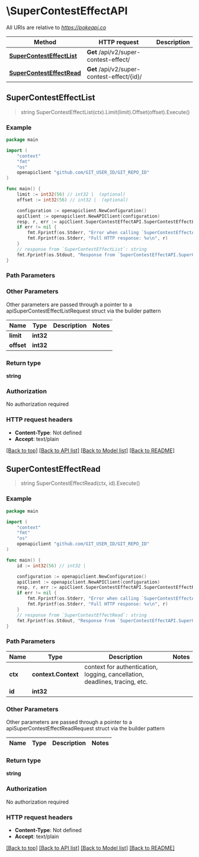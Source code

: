 # \SuperContestEffectAPI

All URIs are relative to *https://pokeapi.co*

Method | HTTP request | Description
------------- | ------------- | -------------
[**SuperContestEffectList**](SuperContestEffectAPI.md#SuperContestEffectList) | **Get** /api/v2/super-contest-effect/ | 
[**SuperContestEffectRead**](SuperContestEffectAPI.md#SuperContestEffectRead) | **Get** /api/v2/super-contest-effect/{id}/ | 



## SuperContestEffectList

> string SuperContestEffectList(ctx).Limit(limit).Offset(offset).Execute()



### Example

```go
package main

import (
	"context"
	"fmt"
	"os"
	openapiclient "github.com/GIT_USER_ID/GIT_REPO_ID"
)

func main() {
	limit := int32(56) // int32 |  (optional)
	offset := int32(56) // int32 |  (optional)

	configuration := openapiclient.NewConfiguration()
	apiClient := openapiclient.NewAPIClient(configuration)
	resp, r, err := apiClient.SuperContestEffectAPI.SuperContestEffectList(context.Background()).Limit(limit).Offset(offset).Execute()
	if err != nil {
		fmt.Fprintf(os.Stderr, "Error when calling `SuperContestEffectAPI.SuperContestEffectList``: %v\n", err)
		fmt.Fprintf(os.Stderr, "Full HTTP response: %v\n", r)
	}
	// response from `SuperContestEffectList`: string
	fmt.Fprintf(os.Stdout, "Response from `SuperContestEffectAPI.SuperContestEffectList`: %v\n", resp)
}
```

### Path Parameters



### Other Parameters

Other parameters are passed through a pointer to a apiSuperContestEffectListRequest struct via the builder pattern


Name | Type | Description  | Notes
------------- | ------------- | ------------- | -------------
 **limit** | **int32** |  | 
 **offset** | **int32** |  | 

### Return type

**string**

### Authorization

No authorization required

### HTTP request headers

- **Content-Type**: Not defined
- **Accept**: text/plain

[[Back to top]](#) [[Back to API list]](../README.md#documentation-for-api-endpoints)
[[Back to Model list]](../README.md#documentation-for-models)
[[Back to README]](../README.md)


## SuperContestEffectRead

> string SuperContestEffectRead(ctx, id).Execute()



### Example

```go
package main

import (
	"context"
	"fmt"
	"os"
	openapiclient "github.com/GIT_USER_ID/GIT_REPO_ID"
)

func main() {
	id := int32(56) // int32 | 

	configuration := openapiclient.NewConfiguration()
	apiClient := openapiclient.NewAPIClient(configuration)
	resp, r, err := apiClient.SuperContestEffectAPI.SuperContestEffectRead(context.Background(), id).Execute()
	if err != nil {
		fmt.Fprintf(os.Stderr, "Error when calling `SuperContestEffectAPI.SuperContestEffectRead``: %v\n", err)
		fmt.Fprintf(os.Stderr, "Full HTTP response: %v\n", r)
	}
	// response from `SuperContestEffectRead`: string
	fmt.Fprintf(os.Stdout, "Response from `SuperContestEffectAPI.SuperContestEffectRead`: %v\n", resp)
}
```

### Path Parameters


Name | Type | Description  | Notes
------------- | ------------- | ------------- | -------------
**ctx** | **context.Context** | context for authentication, logging, cancellation, deadlines, tracing, etc.
**id** | **int32** |  | 

### Other Parameters

Other parameters are passed through a pointer to a apiSuperContestEffectReadRequest struct via the builder pattern


Name | Type | Description  | Notes
------------- | ------------- | ------------- | -------------


### Return type

**string**

### Authorization

No authorization required

### HTTP request headers

- **Content-Type**: Not defined
- **Accept**: text/plain

[[Back to top]](#) [[Back to API list]](../README.md#documentation-for-api-endpoints)
[[Back to Model list]](../README.md#documentation-for-models)
[[Back to README]](../README.md)

